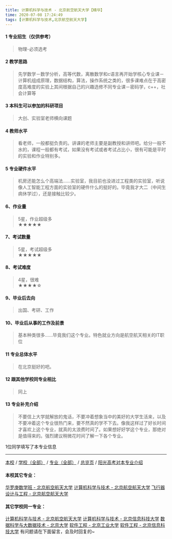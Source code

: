 ```yaml
---
title: 计算机科学与技术 - 北京航空航天大学【精华】
time: 2020-07-08 17:24:49
tags: [计算机科学与技术,北京航空航天大学]
---
```

#### 1 专业招生（仅供参考）  
> 物理-必须选考



#### 2 教学思路  
> 先学数学－数学分析，高等代数，离散数学和c语言再开始学核心专业课－计算机组成原理，数据结构，算法，操作系统之类的，很多课难点在于高密度高难度的实验上其间根据自己的兴趣选修不同专业课－密码学，c++，社会计算等



#### 3 本科生可以参加的科研项目  
>  大创、实验室老师横向课题



#### 4 教师水平
> 看老师，一般都挺负责的。讲课的老师主要是副教授和讲师吧。给分一般不水的，课程一般都有考试，如果没有考试或者考试占比小，很有可能是平时的实验和作业特别多。



#### 5 专业硬件水平
> 机房还能怎么个高端法……实验室，我目前也没进过工程类的实验室，听说像人工智能工程方面的实验室的硬件什么的挺好的。毕竟我才大二（中间生病休学过），还是接触比较少。



#### 6、作业量
> 5星，作业超级多  
★★★★★



#### 7、考试数量  
> 5星，考试超级多   
★★★★★



#### 8、考试难度  
> 4星，很难   
★★★★☆



#### 9、毕业后去向  
> 出国、考研、工作



#### 10、毕业后从事的工作及前景  
> 基本种类很多……毕竟我们这个专业。特色就业方向是航空航天相关的IT职位



#### 11 专业总体水平 
> 在北京挺好的吧。



####  12 跟其他学校同专业相比 
> 同上



####  13 专业补充介绍  
> 不要信上大学就解放的鬼话，不要冲着想象当中的美好的大学生活来，以及不要冲着这个专业很热门来，要不然真的学不下去。像我这样过了好长时间才喜欢上这个专业，就真的太浪费时间了。如果想好好学这个专业，那绝对是值得来的。强烈建议稍微花时间了解一下各个专业。


 1位同学填写了本专业信息
***
[本校](http://www.jianshu.com/p/7a48803abb9f) / [学校（全部）](http://www.jianshu.com/p/3efa6bcca419) / [专业（全部）](http://www.jianshu.com/p/2d4c6d3552c2) / [总览页](http://www.jianshu.com/p/445daeb4fa00) / [阳光高考对本专业介绍](http://gaokao.chsi.com.cn/sch/zyk/view.do?schId=73394538&specId=73384336)
#### 本校其它专业：
[华罗庚数学班 - 北京航空航天大学](http://www.jianshu.com/p/f523a3004e04)
[计算机科学与技术 - 北京航空航天大学](http://www.jianshu.com/p/0170ec3b0f46)
[飞行器设计与工程 - 北京航空航天大学](http://www.jianshu.com/p/3f56b860c17b)
#### 其它学校同一专业：
[计算机科学与技术 - 北京航空航天大学](http://www.jianshu.com/p/0170ec3b0f46)
[计算机科学与技术 - 北京信息科技大学](http://www.jianshu.com/p/bfa632335c6c)
[数据科学与大数据技术 - 北京大学](http://www.jianshu.com/p/fb4a3d978b23)
[软件工程 - 北京工业大学](http://www.jianshu.com/p/fe7eac515ee2)
[软件工程 - 北京信息科技大学](http://www.jianshu.com/p/00b64cf2e2de)
有问题请在下面留言，会及时回复的~
